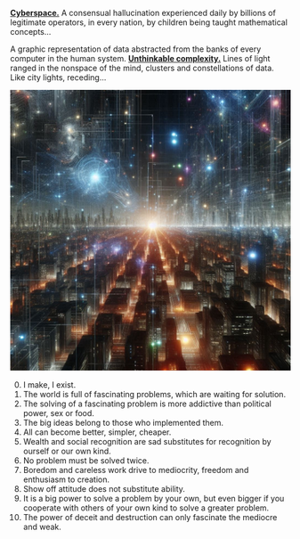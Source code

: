 [**Cyberspace.**](https://en.wikipedia.org/wiki/Cyberspace) A consensual hallucination experienced daily by billions of legitimate operators, in every nation, by children being taught mathematical concepts... 

A graphic representation of data abstracted from the banks of every computer in the human system. [**Unthinkable complexity.**](https://en.wikipedia.org/wiki/Neuromancer) Lines of light ranged in the nonspace of the mind, clusters and constellations of data. Like city lights, receding...

![Unthinkable Complexity](https://github.com/Marasgeon/Marasgeon/blob/main/Cyberspace.jpeg)

0. I make, I exist.
1. The world is full of fascinating problems, which are waiting for solution.
2. The solving of a fascinating problem is more addictive than political power, sex or food.
3. The big ideas belong to those who implemented them.
4. All can become better, simpler, cheaper.
5. Wealth and social recognition are sad substitutes for recognition by ourself or our own kind.
6. No problem must be solved twice.
7. Boredom and careless work drive to mediocrity, freedom and enthusiasm to creation.
8. Show off attitude does not substitute ability.
9. It is a big power to solve a problem by your own, but even bigger if you cooperate with others of your own kind to solve a greater problem.
10. The power of deceit and destruction can only fascinate the mediocre and weak.
<!---
Marasgeon/Marasgeon is a ✨ special ✨ repository because its `README.md` (this file) appears on your GitHub profile.
You can click the Preview link to take a look at your changes.
--->
